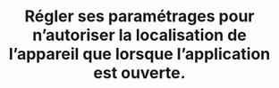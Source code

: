 ---
category: category-qP7AaYEirvtU1XIjwcSea
risk: 'Permettre à des applications d’enregistrer et de partager ma localisation à
  mon insu. '
title: Régler ses paramétrages pour n’autoriser la localisation de l’appareil que
  lorsque l’application est ouverte.
uuid: good-practice-x_5dTX9U-UpDh6YLU7d76
visibleInCms: true
vulnerability: Autoriser systématiquement les applications à accéder en permanence
  à la localisation de l’appareil.
---